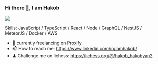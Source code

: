 ### Hi there 👋, I am Hakob

![](https://user-images.githubusercontent.com/38080008/235670820-eeada227-5301-43cd-b453-813274e0226e.jpg)

Skills: JavaScript / TypeScript / React / Node / GraphQL / NestJS / MeteorJS / Docker / AWS

- 🔭 currently freelancing on [Proxify](https://app.proxify.io/)
- 📫 How to reach me: https://www.linkedin.com/in/iamhakob/
- ♟ Challenge me on lichess: https://lichess.org/@/hakob_hakobyan2
